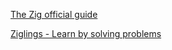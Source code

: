 [The Zig official guide](https://zig.guide/)

[Ziglings - Learn by solving problems](https://codeberg.org/ziglings/exercises/#ziglings)